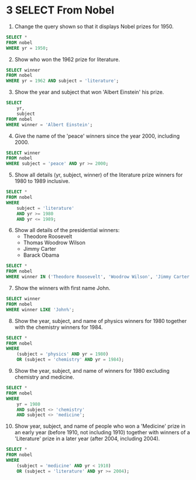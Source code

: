 # 3 SELECT From Nobel
1. Change the query shown so that it displays Nobel prizes for 1950. 
```sql
SELECT *
FROM nobel
WHERE yr = 1950;
```

2. Show who won the 1962 prize for literature. 
```sql
SELECT winner
FROM nobel
WHERE yr = 1962 AND subject = 'literature';
```

3. Show the year and subject that won 'Albert Einstein' his prize.
```sql
SELECT
    yr,
    subject
FROM nobel
WHERE winner = 'Albert Einstein';
```

4. Give the name of the 'peace' winners since the year 2000, including 2000. 
```sql
SELECT winner
FROM nobel
WHERE subject = 'peace' AND yr >= 2000;
```

5. Show all details (yr, subject, winner) of the literature prize winners for 1980 to 1989 inclusive. 
```sql
SELECT *
FROM nobel
WHERE
    subject = 'literature'
    AND yr >= 1980
    AND yr <= 1989;
```

6. Show all details of the presidential winners:
    * Theodore Roosevelt
    * Thomas Woodrow Wilson
    * Jimmy Carter
    * Barack Obama
```sql
SELECT *
FROM nobel
WHERE winner IN ('Theodore Roosevelt', 'Woodrow Wilson', 'Jimmy Carter', 'Barack Obama');
```

7. Show the winners with first name John.
```sql
SELECT winner
FROM nobel
WHERE winner LIKE 'John%';
```

8. Show the year, subject, and name of physics winners for 1980 together with the chemistry winners for 1984.
```sql
SELECT *
FROM nobel
WHERE
    (subject = 'physics' AND yr = 1980)
    OR (subject = 'chemistry' AND yr = 1984);
```

9. Show the year, subject, and name of winners for 1980 excluding chemistry and medicine.
```sql
SELECT *
FROM nobel
WHERE
    yr = 1980
    AND subject <> 'chemistry'
    AND subject <> 'medicine';
```

10. Show year, subject, and name of people who won a 'Medicine' prize in an early year (before 1910, not including 1910) together with winners of a 'Literature' prize in a later year (after 2004, including 2004).
```sql
SELECT *
FROM nobel
WHERE
    (subject = 'medicine' AND yr < 1910)
    OR (subject = 'literature' AND yr >= 2004);
```